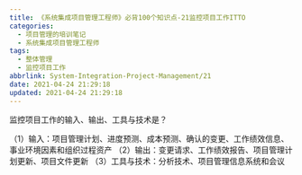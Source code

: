 ```yaml
---
title: 《系统集成项目管理工程师》必背100个知识点-21监控项目工作ITTO
categories:
  - 项目管理的培训笔记
  - 系统集成项目管理工程师
tags:
  - 整体管理
  - 监控项目工作
abbrlink: System-Integration-Project-Management/21
date: 2021-04-24 21:29:18
updated: 2021-04-24 21:29:18
---
```


监控项目工作的输入、输出、工具与技术是？

（1）输入：项目管理计划、进度预测、成本预测、确认的变更、工作绩效信息、事业环境因素和组织过程资产
（2）输出：变更请求、工作绩效报告、项目管理计划更新、项目文件更新
（3）工具与技术：分析技术、项目管理信息系统和会议
